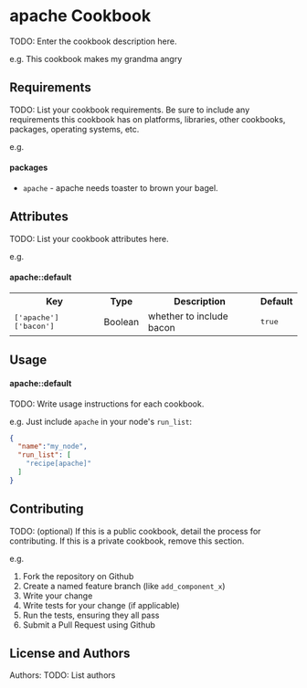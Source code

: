 apache Cookbook
===============
TODO: Enter the cookbook description here.

e.g.
This cookbook makes my grandma angry 

Requirements
------------
TODO: List your cookbook requirements. Be sure to include any requirements this cookbook has on platforms, libraries, other cookbooks, packages, operating systems, etc.

e.g.
#### packages
- `apache` - apache needs toaster to brown your bagel.

Attributes
----------
TODO: List your cookbook attributes here.

e.g.
#### apache::default
<table>
  <tr>
    <th>Key</th>
    <th>Type</th>
    <th>Description</th>
    <th>Default</th>
  </tr>
  <tr>
    <td><tt>['apache']['bacon']</tt></td>
    <td>Boolean</td>
    <td>whether to include bacon</td>
    <td><tt>true</tt></td>
  </tr>
</table>

Usage
-----
#### apache::default
TODO: Write usage instructions for each cookbook.

e.g.
Just include `apache` in your node's `run_list`:

```json
{
  "name":"my_node",
  "run_list": [
    "recipe[apache]"
  ]
}
```

Contributing
------------
TODO: (optional) If this is a public cookbook, detail the process for contributing. If this is a private cookbook, remove this section.

e.g.
1. Fork the repository on Github
2. Create a named feature branch (like `add_component_x`)
3. Write your change
4. Write tests for your change (if applicable)
5. Run the tests, ensuring they all pass
6. Submit a Pull Request using Github

License and Authors
-------------------
Authors: TODO: List authors
